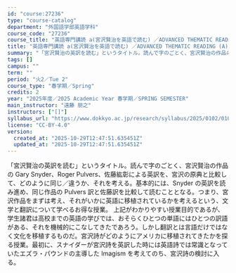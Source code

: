 ```yaml
---
id: "course:27236"
type: "course-catalog"
department: "外国語学部英語学科"
course_code: "27236"
course_title: "英語専門講読 a(宮沢賢治を英語で読む) ／ADVANCED THEMATIC READING (A)"
title: "英語専門講読 a(宮沢賢治を英語で読む) ／ADVANCED THEMATIC READING (A)"
summary: "「宮沢賢治の英訳を読む」というタイトル。読んで字のごとく、宮沢賢治の作品の Gary Snyder、Roger Pulvers、佐藤紘彰による英訳を、宮沢の原典と比較して、どのように同じ／違うか、それを考える。基本的には、Snyder の英…"
tags: []
campus: ""
term: ""
period: "火2／Tue 2"
course_type: "春学期／Spring"
credits: 2
year: "2025年度／2025 Academic Year 春学期／SPRING SEMESTER"
main_instructor: "遠藤 朋之"
instructors: ["[]"]
syllabus_url: "https://www.dokkyo.ac.jp/research/syllabus/2025/0102/0102_27236_ja_JP.html"
license: "CC-BY-4.0"
version:
  created_at: "2025-10-29T12:47:51.635451Z"
  updated_at: "2025-10-29T12:47:51.635451Z"
---
```

「宮沢賢治の英訳を読む」というタイトル。読んで字のごとく、宮沢賢治の作品の Gary Snyder、Roger Pulvers、佐藤紘彰による英訳を、宮沢の原典と比較して、どのように同じ／違うか、それを考える。基本的には、Snyder の英訳を読み進め、同じ作品の Pulvers 訳と佐藤訳を比較して読むこととなる。つまり、宮沢作品をまずは考え、それがいかに英語に移植されているかを考えるという、文学と翻訳について学べるお得な授業。 上記がわかりやすい授業目的であるが、学生諸君は高校までの英語の学びでは、おそらくひとつの単語にはひとつの訳語がある、それを機械的にこなしてきたであろう。しかし翻訳とは言語だけではなく文化を移植するものだ。宮沢詩がどのようにアメリカに移植されてきたかを探る授業。最初に、スナイダーが宮沢詩を英訳した時には英語詩では常識となっていたエズラ・パウンドの主導した Imagism を考えてのち、宮沢詩の検討に入る。
